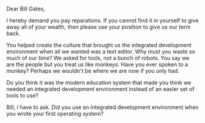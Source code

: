 Dear Bill Gates,

I hereby demand you pay reparations. If you cannot find it in yourself to give away all of your wealth, then please use your position to give us our term back.

You helped create the culture that brought us the integrated development environment when all we wanted was a text editor. Why must you waste so much of our time? We asked for tools, not a bunch of robots. You say we are the people but you treat us like monkeys. Have you ever spoken to a monkey? Perhaps we wouldn't be where we are now if you only had.

Do you think it was the modern education system that made you think we needed an integrated development environment instead of an easier set of tools to use?

Bill, I have to ask. Did you use an integrated development environment when you wrote your first operating system?
